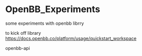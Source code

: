 # OpenBB_Experiments
 some experiments with openbb librry


 to kick off library  https://docs.openbb.co/platform/usage/quickstart_workspace

 openbb-api


 
